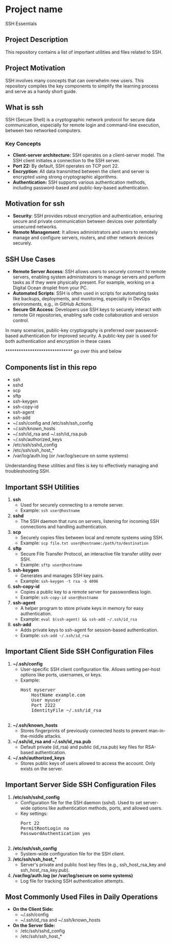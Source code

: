 <h1>Project name</h1>
SSH Essentials

<h2>Project Description</h2>
<p>This repository contains a list of important utilities and files related to SSH.</p>

<h2>Project Motivation</h2>
<p>SSH involves many concepts that can overwhelm new users. This repository compiles the key components to simplify the learning process and serve as a handy short guide.</p>

<h2>What is ssh</h2>
<p>SSH (Secure Shell) is a cryptographic network protocol for secure data communication, especially for remote login and command-line execution, between two networked computers.</p>

<h3>Key Concepts</h3>
<ul>
<li><strong>Client-server architecture:</strong> SSH operates on a client-server model. The SSH client initiates a connection to the SSH server.</li>
<li><strong>Port 22:</strong> By default, SSH operates on TCP port 22.</li>
<li><strong>Encryption:</strong> All data transmitted between the client and server is encrypted using strong cryptographic algorithms.</li>
<li><strong>Authentication:</strong> SSH supports various authentication methods, including password-based and public-key-based authentication.</li>
</ul>

<h2>Motivation for ssh</h2>
<ul>
<li><strong>Security</strong>: SSH provides robust encryption and authentication, ensuring secure and private communication between devices over potentially unsecured networks.</li>

<li><strong>Remote Management</strong>: It allows administrators and users to remotely manage and configure servers, routers, and other network devices securely.</li>
</ul>

<h2>SSH Use Cases</h2>
<ul>
<li><strong>Remote Server Access</strong>: SSH allows users to securely connect to remote servers, enabling system administrators to manage servers and perform tasks as if they were physically present. For example, working on a Digital Ocean droplet from your PC.</li>


<li><strong>Automated Scripts</strong>: SSH is often used in scripts for automating tasks like backups, deployments, and monitoring, especially in DevOps environments, e.g., in GitHub Actions.</li>

<li><strong>Secure Git Access</strong>: Developers use SSH keys to securely interact with remote Git repositories, enabling safe code collaboration and version control.</li>

</ul>

<p> In many scenarios, public-key cryptography is preferred over password-based authentication for improved security. A public-key pair is used for both authentication and encryption in these cases</p>


****************************** go over this and below 
<h2>Components list in this repo</h2>
<ul>
<li>ssh </li>
<li>sshd</li>
<li>scp</li>
<li>sftp</li>
<li>ssh-keygen</li>
<li>ssh-copy-id</li>
<li>ssh-agent</li>
<li>ssh-add</li>
<li>~/.ssh/config and /etc/ssh/ssh_config</li>
<li>~/.ssh/known_hosts</li>
<li>~/.ssh/id_rsa and ~/.ssh/id_rsa.pub</li>
<li>~/.ssh/authorized_keys</li>
<li>/etc/ssh/sshd_config</li>
<li>/etc/ssh/ssh_host_*</li>
<li>/var/log/auth.log (or /var/log/secure on some systems)</li>
</ul>

Understanding these utilities and files is key to effectively managing and troubleshooting SSH.

<h2>Important SSH Utilities</h2>

<ol>
    <li><strong>ssh</strong>
        <ul>
            <li>Used for securely connecting to a remote server.</li>
            <li>Example: <code>ssh user@hostname</code></li>
        </ul>
    </li>
    <li><strong>sshd</strong>
        <ul>
            <li>The SSH daemon that runs on servers, listening for incoming SSH connections and handling authentication.</li>
        </ul>
    </li>
    <li><strong>scp</strong>
        <ul>
            <li>Securely copies files between local and remote systems using SSH.</li>
            <li>Example: <code>scp file.txt user@hostname:/path/to/destination</code></li>
        </ul>
    </li>
    <li><strong>sftp</strong>
        <ul>
            <li>Secure File Transfer Protocol, an interactive file transfer utility over SSH.</li>
            <li>Example: <code>sftp user@hostname</code></li>
        </ul>
    </li>
    <li><strong>ssh-keygen</strong>
        <ul>
            <li>Generates and manages SSH key pairs.</li>
            <li>Example: <code>ssh-keygen -t rsa -b 4096</code></li>
        </ul>
    </li>
    <li><strong>ssh-copy-id</strong>
        <ul>
            <li>Copies a public key to a remote server for passwordless login.</li>
            <li>Example: <code>ssh-copy-id user@hostname</code></li>
        </ul>
    </li>
    <li><strong>ssh-agent</strong>
        <ul>
            <li>A helper program to store private keys in memory for easy authentication.</li>
            <li>Example: <code>eval $(ssh-agent) && ssh-add ~/.ssh/id_rsa</code></li>
        </ul>
    </li>
    <li><strong>ssh-add</strong>
        <ul>
            <li>Adds private keys to ssh-agent for session-based authentication.</li>
            <li>Example: <code>ssh-add ~/.ssh/id_rsa</code></li>
        </ul>
    </li>
</ol>


<h2>Important Client Side SSH Configuration Files</h2>
<ol>
    <li><strong>~/.ssh/config</strong>
        <ul>
            <li>User-specific SSH client configuration file. Allows setting per-host options like ports, usernames, or keys.</li>
            <li>Example:
                <pre>
Host myserver
    HostName example.com
    User myuser
    Port 2222
    IdentityFile ~/.ssh/id_rsa
                </pre>
            </li>
        </ul>
    </li>
    <li><strong>~/.ssh/known_hosts</strong>
        <ul>
            <li>Stores fingerprints of previously connected hosts to prevent man-in-the-middle attacks.</li>
        </ul>
    </li>
    <li><strong>~/.ssh/id_rsa and ~/.ssh/id_rsa.pub</strong>
        <ul>
            <li>Default private (id_rsa) and public (id_rsa.pub) key files for RSA-based authentication.</li>
        </ul>
    </li>
    <li><strong>~/.ssh/authorized_keys</strong>
        <ul>
            <li>Stores public keys of users allowed to access the account. Only exists on the server.</li>
        </ul>
    </li>
</ol>




<h2>Important Server Side SSH Configuration Files</h2>
<ol>
    <li><strong>/etc/ssh/sshd_config</strong>
        <ul>
            <li>Configuration file for the SSH daemon (sshd). Used to set server-wide options like authentication methods, ports, and allowed users.</li>
            <li>Key settings:
                <pre>
Port 22
PermitRootLogin no
PasswordAuthentication yes
                </pre>
            </li>
        </ul>
    </li>
    <li><strong>/etc/ssh/ssh_config</strong>
        <ul>
            <li>System-wide configuration file for the SSH client.</li>
        </ul>
    </li>
    <li><strong>/etc/ssh/ssh_host_*</strong>
        <ul>
            <li>Server's private and public host key files (e.g., ssh_host_rsa_key and ssh_host_rsa_key.pub).</li>
        </ul>
    </li>
    <li><strong>/var/log/auth.log (or /var/log/secure on some systems)</strong>
        <ul>
            <li>Log file for tracking SSH authentication attempts.</li>
        </ul>
    </li>
</ol>



<h2>Most Commonly Used Files in Daily Operations</h2>
<ul>
    <li><strong>On the Client Side:</strong>
        <ul>
            <li>~/.ssh/config</li>
            <li>~/.ssh/id_rsa and ~/.ssh/known_hosts</li>
        </ul>
    </li>
    <li><strong>On the Server Side:</strong>
        <ul>
            <li>/etc/ssh/sshd_config</li>
            <li>/etc/ssh/ssh_host_*</li>
        </ul>
    </li>
</ul>

